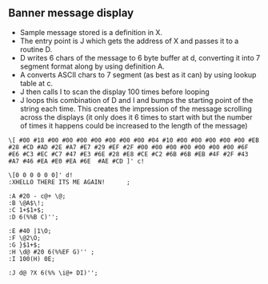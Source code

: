 ## Banner message display

- Sample message stored is a definition in X.
- The entry point is J which gets the address of X and passes it to a routine D.
- D writes 6 chars of the message to 6 byte buffer at d, converting it into 7 segment format along by using definition A.
- A converts ASCII chars to 7 segment (as best as it can) by using lookup table at c.
- J then calls I to scan the display 100 times before looping
- J loops this combination of D and I and bumps the starting point of the string each time. This creates the impression of the message scrolling across the displays (it only does it 6 times to start with but the number of times it happens could be increased to the length of the message)

```
\[ #00 #18 #00 #00 #00 #00 #00 #00 #00 #04 #10 #00 #00 #00 #00 #00 #EB #28 #CD #AD #2E #A7 #E7 #29 #EF #2F #00 #00 #00 #00 #00 #00 #00 #6F #E6 #C3 #EC #C7 #47 #E3 #6E #28 #E8 #CE #C2 #6B #6B #EB #4F #2F #43 #A7 #46 #EA #E0 #EA #6E  #AE #CD ]' c!

\[0 0 0 0 0 0]' d!
:XHELLO THERE ITS ME AGAIN!      ;

:A #20 - c@+ \@;
:B \@A$\!;
:C 1+$1+$;
:D 6(%%B C)'';

:E #40 |1\O;
:F \@2\O;
:G }$1+$;
:H \d@ #20 6(%%EF G)'' ;
:I 100(H) 0E;

:J d@ ?X 6(%% \i@+ DI)'';
```
